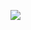 [![](https://mermaid.ink/img/pako:eNrNWW1P4zgQ_itWVqro0iLaY1kIHBLiFgnp4JDgvtz1VJnEpT5SJ3IcFnaP_Paz4zS1x27a7gE6vmzX88x4_MyLX_I9iNKYBGHQ7_dHTFCRkBBdYZbekoebjEYEnfJoSgWJRMHJiFWwKMF5_gvF9xzPRgzJP4ZnJM-whDORo-96UP1VUHRxls6ylBEmDJH6Oz6-YILwidQ8ObFF26hcqG11P0JpTmdFggXZykUchjn9RsYCCRo9dNFjSmMHH0lbhRd-y2kupCV3CiJ-pezBUsko6xnrQZ1UTAnvIRNTDV0r4F2aJojm15IEEi9xrJNmhGOR8p-3opTlovEHdap_usZ0hvLLiEGaG0WH5S-smKlJaMocnn9nMZlQRmIwfssLAobOcZITywXLE-3FzZQkienC8fGZEpgTb1egra4zohnQJjrp3d8monSVeMFqFc2_4JTdowlNiCbbgMr4F5kgDZX5lgOBgTDcmP9eoPtnlEcFFYtUGM8wZfVow4z6x2TndIG3OTq9k97jSJg0fTDg5ro_oNIv2F6e5XLFYehJ9e30kXBOY7Kqorwqb1EhvolgaKzVNIVikNsxSamYb2RfOE-5QWblWMFSHhNOYhnFrDR9DbXnj7IFprysJjYKsizROJEU5EeGRdu7sYxqgZMb9Z8jOG89yVjxfDQvJFBRqhIXK1tRWRbYyg1bMu81pmmn4pYbayKzZsb9eFCBiy316lmMX_vFZLdqamvTa6MtSoBI-wSsOwy32Hs_iqGTLRz71rNEH2SxPFXEa9NsgS1WbIl2yjbtcLzc2PtRDFxsYdizGL824PcsSaOHtQm20RYpQKS9AtYdjlvsvQbJP7A3rRcXuK6WwPgoaNHvg11gUsgj9M1igSB8F0xys3b4bLRFNxBp34F1J3wt9v7X4YPragmfj4IW_Q3D91shNokfgFuEQ5l2H07ghLDN5Pv1OcfNloh4l7TMAux28PS9gnBHweLHldYlD2eBrLuK5kWkE82HLZ2y3Zd7Iq4xzwmXNxT1Q1oC4lsZMSk0gggAlzgzjKOlJ1ztZn3CzadYSTPhnHLL0rWvzv35-rYrLy0z8s7pbOSmpnpT6K70DDh2KuStAl5H6uQ27iQfd0w9HMcwfssnRE1Mex53QTdTV9GkNUXUXdWvGtM8S_Cze01FP9BW0abbopP4ljG4M3rLpNVI_7_npLpwL9J8c9M6JfX17YLF5MkwUdcdyqpC9Hagc6wuhM_VbdLuPlckFyRGvsvDQsXKgll-D24FBtCQ9OuYpeQpIplAX6dY1bcejSRXZmL3zRnGcgp_I50TWM-58uAI8PbREQrr_IBzuMfHNqs0l_0mI63doiOeM5m36jnBvPlzggVZQ2-DNqNt6Ca4dv-bFCxSr2_lyqwu206gXh49w87jh5lQG1fKBs6jcUW5BEt2jrwJNy-tFXlWw6xEmI9pNuaGOpn-YSWUT73GncuW6_TgK9mDe6-wUaKO0uptti1KpaYJdY9g767dPpvSLCf27pHQe_aablPZpNkdfwv3jXfCN_HdnbjaHZjAzYFAW2z279cNuZwfNB_ZIqrrhTwlHWkridxlTeuljdYn3_XgsDU0xSA7AolEdzHg9IJaAp9BnS4ynugf8MnScQvRapmrcaleYFtb2GQ7NVVat1ML-PrbqWcz3WQZtlLrQgD0bU8G2pJs5X-OgkqhGRgFfy3v3sDKpaw_m4hrnqovh0heprn1uUN_Y4lm8SVm-N45dhnn937_nxPjtV_LT4EcHj_9KPvt0o-xHpH9EOuFbok_1lORH2O_R_gx4ILsAZ3ARAxVIqhOWNeeU-tKxzrQQo15O1FAq1QhsEmSetGery4A4p5NAMBtWDpTqoV6g-zcPAy33fVANjSiSlwlribTY0EvmBE-wzQOwqBK6lEgpmRGRkEof8ZkgotEjIIRe5FQXIj05plFQShkAvWCIovlabT-cD4fzDALwu_BUxD2h7sHO58OP-8dDod7u4PdTwe94DkI94Y7Azn2eXi4d7g72B8MXnrBtzSVBgY7g93hp4P94f7hT58P9veHlbU_Kpk2TmIqF3SpP_FXX_pf_gUNIHCk?type=png)](https://mermaid.live/edit#pako:eNrNWW1P4zgQ_itWVqro0iLaY1kIHBLiFgnp4JDgvtz1VJnEpT5SJ3IcFnaP_Paz4zS1x27a7gE6vmzX88x4_MyLX_I9iNKYBGHQ7_dHTFCRkBBdYZbekoebjEYEnfJoSgWJRMHJiFWwKMF5_gvF9xzPRgzJP4ZnJM-whDORo-96UP1VUHRxls6ylBEmDJH6Oz6-YILwidQ8ObFF26hcqG11P0JpTmdFggXZykUchjn9RsYCCRo9dNFjSmMHH0lbhRd-y2kupCV3CiJ-pezBUsko6xnrQZ1UTAnvIRNTDV0r4F2aJojm15IEEi9xrJNmhGOR8p-3opTlovEHdap_usZ0hvLLiEGaG0WH5S-smKlJaMocnn9nMZlQRmIwfssLAobOcZITywXLE-3FzZQkienC8fGZEpgTb1egra4zohnQJjrp3d8monSVeMFqFc2_4JTdowlNiCbbgMr4F5kgDZX5lgOBgTDcmP9eoPtnlEcFFYtUGM8wZfVow4z6x2TndIG3OTq9k97jSJg0fTDg5ro_oNIv2F6e5XLFYehJ9e30kXBOY7Kqorwqb1EhvolgaKzVNIVikNsxSamYb2RfOE-5QWblWMFSHhNOYhnFrDR9DbXnj7IFprysJjYKsizROJEU5EeGRdu7sYxqgZMb9Z8jOG89yVjxfDQvJFBRqhIXK1tRWRbYyg1bMu81pmmn4pYbayKzZsb9eFCBiy316lmMX_vFZLdqamvTa6MtSoBI-wSsOwy32Hs_iqGTLRz71rNEH2SxPFXEa9NsgS1WbIl2yjbtcLzc2PtRDFxsYdizGL824PcsSaOHtQm20RYpQKS9AtYdjlvsvQbJP7A3rRcXuK6WwPgoaNHvg11gUsgj9M1igSB8F0xys3b4bLRFNxBp34F1J3wt9v7X4YPragmfj4IW_Q3D91shNokfgFuEQ5l2H07ghLDN5Pv1OcfNloh4l7TMAux28PS9gnBHweLHldYlD2eBrLuK5kWkE82HLZ2y3Zd7Iq4xzwmXNxT1Q1oC4lsZMSk0gggAlzgzjKOlJ1ztZn3CzadYSTPhnHLL0rWvzv35-rYrLy0z8s7pbOSmpnpT6K70DDh2KuStAl5H6uQ27iQfd0w9HMcwfssnRE1Mex53QTdTV9GkNUXUXdWvGtM8S_Cze01FP9BW0abbopP4ljG4M3rLpNVI_7_npLpwL9J8c9M6JfX17YLF5MkwUdcdyqpC9Hagc6wuhM_VbdLuPlckFyRGvsvDQsXKgll-D24FBtCQ9OuYpeQpIplAX6dY1bcejSRXZmL3zRnGcgp_I50TWM-58uAI8PbREQrr_IBzuMfHNqs0l_0mI63doiOeM5m36jnBvPlzggVZQ2-DNqNt6Ca4dv-bFCxSr2_lyqwu206gXh49w87jh5lQG1fKBs6jcUW5BEt2jrwJNy-tFXlWw6xEmI9pNuaGOpn-YSWUT73GncuW6_TgK9mDe6-wUaKO0uptti1KpaYJdY9g767dPpvSLCf27pHQe_aablPZpNkdfwv3jXfCN_HdnbjaHZjAzYFAW2z279cNuZwfNB_ZIqrrhTwlHWkridxlTeuljdYn3_XgsDU0xSA7AolEdzHg9IJaAp9BnS4ynugf8MnScQvRapmrcaleYFtb2GQ7NVVat1ML-PrbqWcz3WQZtlLrQgD0bU8G2pJs5X-OgkqhGRgFfy3v3sDKpaw_m4hrnqovh0heprn1uUN_Y4lm8SVm-N45dhnn937_nxPjtV_LT4EcHj_9KPvt0o-xHpH9EOuFbok_1lORH2O_R_gx4ILsAZ3ARAxVIqhOWNeeU-tKxzrQQo15O1FAq1QhsEmSetGery4A4p5NAMBtWDpTqoV6g-zcPAy33fVANjSiSlwlribTY0EvmBE-wzQOwqBK6lEgpmRGRkEof8ZkgotEjIIRe5FQXIj05plFQShkAvWCIovlabT-cD4fzDALwu_BUxD2h7sHO58OP-8dDod7u4PdTwe94DkI94Y7Azn2eXi4d7g72B8MXnrBtzSVBgY7g93hp4P94f7hT58P9veHlbU_Kpk2TmIqF3SpP_FXX_pf_gUNIHCk)

